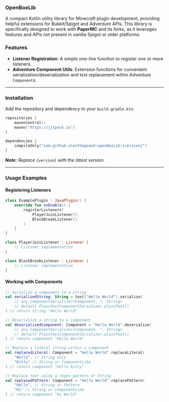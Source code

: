 ### OpenBoxLib

A compact Kotlin utility library for Minecraft plugin development, providing helpful extensions for Bukkit/Spigot and Adventure APIs. This library is specifically designed to work with **PaperMC** and its forks, as it leverages features and APIs not present in vanilla Spigot or older platforms.

### Features

- **Listener Registration**: A simple one-line function to register one or more listeners.
- **Adventure Component Utils**: Extension functions for convenient serialization/deserialization and text replacement within Adventure `Component`s.

---

### Installation

Add the repository and dependency to your `build.gradle.kts`:

```kotlin
repositories {
    mavenCentral()
    maven("https://jitpack.io")
}

dependencies {
    compileOnly("com.github.alexthegoood:openBoxLib:{version}")
}
```

***Note:** Replace `{version}` with the latest version.*

---

### Usage Examples

#### Registering Listeners

```kotlin
class ExamplePlugin : JavaPlugin() {
    override fun onEnable() {
        registerListeners(
            PlayerJoinListener(),
            BlockBreakListener()
        )
    }
}

class PlayerJoinListener : Listener {
    // Listener implementation
}

class BlockBreakListener : Listener {
    // Listener implementation
}
```

#### Working with Components

```kotlin
// Serialize a component to a string
val serializedString: String = text("Hello World").serialize(
    // any ComponentSerializer<Component, *, String>
    // default PlainTextComponentSerializer.plainText()
) // return string "Hello World"

// Deserialize a string to a component
val deserializedComponent: Component = "Hello World".deserialize(
    // any ComponentSerializer<Component, *, String>
    // default PlainTextComponentSerializer.plainText()
) // return component "Hello World"

// Replace a literal string within a component
val replacedLiteral: Component = "Hello World".replaceLiteral(
    "World", // String only
    "Kitty" // String or ComponentLike
) // return component "Hello Kitty"

// Replace text using a regex pattern or String
val replacedPattern: Component = "Hello World".replacePattern(
    "Hello", // String or Pattern
    "Hi" // String or ComponentLike
) // return component "Hi World"
```
